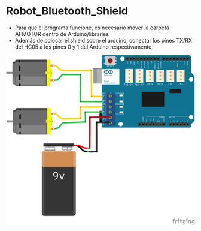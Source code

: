 # Robot_Bluetooth_Shield

- Para que el programa funcione, es necesario mover la carpeta AFMOTOR dentro de Arduino/libraries
- Además de colocar el shield sobre el arduino, conectar los pines TX/RX del HC05 a los pines 0 y 1 del Arduino respectivamente

<img src="conexiones.png">
